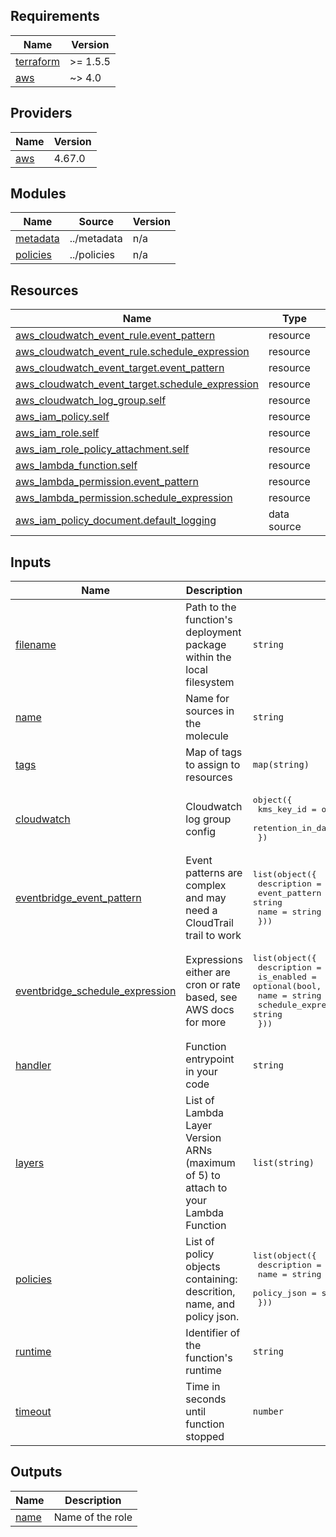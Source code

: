 <!-- BEGIN_TF_DOCS -->
## Requirements

| Name | Version |
|------|---------|
| <a name="requirement_terraform"></a> [terraform](#requirement\_terraform) | >= 1.5.5 |
| <a name="requirement_aws"></a> [aws](#requirement\_aws) | ~> 4.0 |

## Providers

| Name | Version |
|------|---------|
| <a name="provider_aws"></a> [aws](#provider\_aws) | 4.67.0 |

## Modules

| Name | Source | Version |
|------|--------|---------|
| <a name="module_metadata"></a> [metadata](#module\_metadata) | ../metadata | n/a |
| <a name="module_policies"></a> [policies](#module\_policies) | ../policies | n/a |

## Resources

| Name | Type |
|------|------|
| [aws_cloudwatch_event_rule.event_pattern](https://registry.terraform.io/providers/hashicorp/aws/latest/docs/resources/cloudwatch_event_rule) | resource |
| [aws_cloudwatch_event_rule.schedule_expression](https://registry.terraform.io/providers/hashicorp/aws/latest/docs/resources/cloudwatch_event_rule) | resource |
| [aws_cloudwatch_event_target.event_pattern](https://registry.terraform.io/providers/hashicorp/aws/latest/docs/resources/cloudwatch_event_target) | resource |
| [aws_cloudwatch_event_target.schedule_expression](https://registry.terraform.io/providers/hashicorp/aws/latest/docs/resources/cloudwatch_event_target) | resource |
| [aws_cloudwatch_log_group.self](https://registry.terraform.io/providers/hashicorp/aws/latest/docs/resources/cloudwatch_log_group) | resource |
| [aws_iam_policy.self](https://registry.terraform.io/providers/hashicorp/aws/latest/docs/resources/iam_policy) | resource |
| [aws_iam_role.self](https://registry.terraform.io/providers/hashicorp/aws/latest/docs/resources/iam_role) | resource |
| [aws_iam_role_policy_attachment.self](https://registry.terraform.io/providers/hashicorp/aws/latest/docs/resources/iam_role_policy_attachment) | resource |
| [aws_lambda_function.self](https://registry.terraform.io/providers/hashicorp/aws/latest/docs/resources/lambda_function) | resource |
| [aws_lambda_permission.event_pattern](https://registry.terraform.io/providers/hashicorp/aws/latest/docs/resources/lambda_permission) | resource |
| [aws_lambda_permission.schedule_expression](https://registry.terraform.io/providers/hashicorp/aws/latest/docs/resources/lambda_permission) | resource |
| [aws_iam_policy_document.default_logging](https://registry.terraform.io/providers/hashicorp/aws/latest/docs/data-sources/iam_policy_document) | data source |

## Inputs

| Name | Description | Type | Default | Required |
|------|-------------|------|---------|:--------:|
| <a name="input_filename"></a> [filename](#input\_filename) | Path to the function's deployment package within the local filesystem | `string` | n/a | yes |
| <a name="input_name"></a> [name](#input\_name) | Name for sources in the molecule | `string` | n/a | yes |
| <a name="input_tags"></a> [tags](#input\_tags) | Map of tags to assign to resources | `map(string)` | n/a | yes |
| <a name="input_cloudwatch"></a> [cloudwatch](#input\_cloudwatch) | Cloudwatch log group config | <pre>object({<br/>    kms_key_id        = optional(string, null)<br/>    retention_in_days = optional(number, 30)<br/>  })</pre> | `{}` | no |
| <a name="input_eventbridge_event_pattern"></a> [eventbridge\_event\_pattern](#input\_eventbridge\_event\_pattern) | Event patterns are complex and may need a CloudTrail trail to work | <pre>list(object({<br/>    description   = string<br/>    event_pattern = string<br/>    name          = string<br/>  }))</pre> | `[]` | no |
| <a name="input_eventbridge_schedule_expression"></a> [eventbridge\_schedule\_expression](#input\_eventbridge\_schedule\_expression) | Expressions either are cron or rate based, see AWS docs for more | <pre>list(object({<br/>    description         = string<br/>    is_enabled          = optional(bool, true)<br/>    name                = string<br/>    schedule_expression = string<br/>  }))</pre> | `[]` | no |
| <a name="input_handler"></a> [handler](#input\_handler) | Function entrypoint in your code | `string` | `"lambda_handler"` | no |
| <a name="input_layers"></a> [layers](#input\_layers) | List of Lambda Layer Version ARNs (maximum of 5) to attach to your Lambda Function | `list(string)` | `null` | no |
| <a name="input_policies"></a> [policies](#input\_policies) | List of policy objects containing: descrition, name, and policy json. | <pre>list(object({<br/>    description = string<br/>    name        = string<br/>    policy_json = string<br/>  }))</pre> | `[]` | no |
| <a name="input_runtime"></a> [runtime](#input\_runtime) | Identifier of the function's runtime | `string` | `"python3.9"` | no |
| <a name="input_timeout"></a> [timeout](#input\_timeout) | Time in seconds until function stopped | `number` | `30` | no |

## Outputs

| Name | Description |
|------|-------------|
| <a name="output_name"></a> [name](#output\_name) | Name of the role |
<!-- END_TF_DOCS -->
